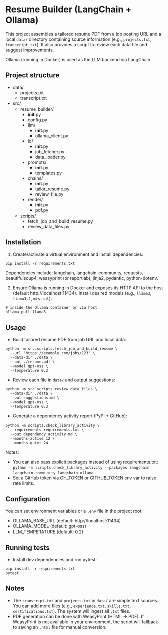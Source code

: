 # Resume Builder (LangChain + Ollama)

This project assembles a tailored resume PDF from a job posting URL and a local `data/` directory containing source information (e.g., `projects.txt`, `transcript.txt`). It also provides a script to review each data file and suggest improvements.

Ollama (running in Docker) is used as the LLM backend via LangChain.

## Project structure

- data/
  - projects.txt
  - transcript.txt
- src/
  - resume_builder/
    - __init__.py
    - config.py
    - llm/
      - __init__.py
      - ollama_client.py
    - io/
      - __init__.py
      - job_fetcher.py
      - data_loader.py
    - prompts/
      - __init__.py
      - templates.py
    - chains/
      - __init__.py
      - tailor_resume.py
      - review_file.py
    - render/
      - __init__.py
      - pdf.py
  - scripts/
    - fetch_job_and_build_resume.py
    - review_data_files.py

## Installation

1) Create/activate a virtual environment and install dependencies:

```
pip install -r requirements.txt
```

Dependencies include: langchain, langchain-community, requests, beautifulsoup4, weasyprint (or reportlab), jinja2, pydantic, python-dotenv.

2) Ensure Ollama is running in Docker and exposes its HTTP API to the host (default http://localhost:11434). Install desired models (e.g., `llama3`, `llama3.1`, `mistral`):

```
# inside the Ollama container or via host
ollama pull llama3
```

## Usage

- Build tailored resume PDF from job URL and local data:

```
python -m src.scripts.fetch_job_and_build_resume \
  --url "https://example.com/jobs/123" \
  --data-dir ./data \
  --out ./resume.pdf \
  --model gpt-oss \
  --temperature 0.2
```

- Review each file in `data/` and output suggestions:

```
python -m src.scripts.review_data_files \
  --data-dir ./data \
  --out suggestions.md \
  --model gpt-oss \
  --temperature 0.3
```

- Generate a dependency activity report (PyPI + GitHub):

```
python -m scripts.check_library_activity \
  --requirements requirements.txt \
  --out dependency_activity.md \
  --months-active 12 \
  --months-quiet 24
```

Notes:
- You can also pass explicit packages instead of using requirements.txt: `python -m scripts.check_library_activity --packages langchain langchain-community langchain-ollama`.
- Set a GitHub token via GH_TOKEN or GITHUB_TOKEN env var to raise rate limits.

## Configuration

You can set environment variables or a `.env` file in the project root:

- OLLAMA_BASE_URL (default: http://localhost:11434)
- OLLAMA_MODEL (default: gpt-oss)
- LLM_TEMPERATURE (default: 0.2)

## Running tests

- Install dev dependencies and run pytest:

```
pip install -r requirements.txt
pytest
```

## Notes

- The `transcript.txt` and `projects.txt` in `data/` are simple text sources. You can add more files (e.g., `experience.txt`, `skills.txt`, `certifications.txt`). The system will ingest all `.txt` files.
- PDF generation can be done with WeasyPrint (HTML -> PDF). If WeasyPrint is not available in your environment, the script will fallback to saving an `.html` file for manual conversion.

